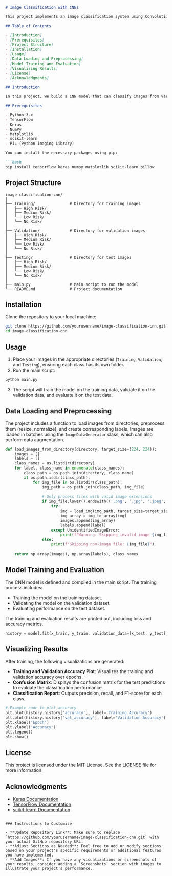 ```markdown
# Image Classification with CNNs

This project implements an image classification system using Convolutional Neural Networks (CNNs) with TensorFlow and Keras. It aims to classify images into multiple categories by leveraging deep learning techniques.

## Table of Contents

- [Introduction]
- [Prerequisites]
- [Project Structure]
- [Installation]
- [Usage]
- [Data Loading and Preprocessing]
- [Model Training and Evaluation]
- [Visualizing Results]
- [License]
- [Acknowledgments]

## Introduction

In this project, we build a CNN model that can classify images from various categories. The model is trained on a dataset of images stored in a directory structure, with separate folders for each class. The project covers data loading, preprocessing, model training, and evaluation, along with visualizations to analyze performance.

## Prerequisites

- Python 3.x
- TensorFlow
- Keras
- NumPy
- Matplotlib
- scikit-learn
- PIL (Python Imaging Library)

You can install the necessary packages using pip:

```bash
pip install tensorflow keras numpy matplotlib scikit-learn pillow
```

## Project Structure

```plaintext
image-classification-cnn/
│
├── Training/               # Directory for training images
│   ├── High Risk/             
│   ├── Medium Risk/             
│   └── Low Risk/
│   └── No Risk/
│
├── Validation/             # Directory for validation images
│   ├── High Risk/             
│   ├── Medium Risk/             
│   └── Low Risk/
│   └── No Risk/
│
├── Testing/                # Directory for test images
│   ├── High Risk/             
│   ├── Medium Risk/             
│   └── Low Risk/
│   └── No Risk/
│
├── main.py                 # Main script to run the model
└── README.md               # Project documentation
```

## Installation

Clone the repository to your local machine:

```bash
git clone https://github.com/yourusername/image-classification-cnn.git
cd image-classification-cnn
```

## Usage

1. Place your images in the appropriate directories (`Training`, `Validation`, and `Testing`), ensuring each class has its own folder.
2. Run the main script:

```bash
python main.py
```

3. The script will train the model on the training data, validate it on the validation data, and evaluate it on the test data.

## Data Loading and Preprocessing

The project includes a function to load images from directories, preprocess them (resize, normalize), and create corresponding labels. Images are loaded in batches using the `ImageDataGenerator` class, which can also perform data augmentation.

```python
def load_images_from_directory(directory, target_size=(224, 224)):
    images = []
    labels = []
    class_names = os.listdir(directory)
    for label, class_name in enumerate(class_names):
        class_path = os.path.join(directory, class_name)
        if os.path.isdir(class_path):
            for img_file in os.listdir(class_path):
                img_path = os.path.join(class_path, img_file)
                
                # Only process files with valid image extensions
                if img_file.lower().endswith(('.png', '.jpg', '.jpeg', '.bmp', '.gif', '.heic')):
                    try:
                        img = load_img(img_path, target_size=target_size)
                        img_array = img_to_array(img)
                        images.append(img_array)
                        labels.append(label)
                    except UnidentifiedImageError:
                        print(f"Warning: Skipping invalid image {img_file}")
                else:
                    print(f"Skipping non-image file: {img_file}")
    
    return np.array(images), np.array(labels), class_names
```

## Model Training and Evaluation

The CNN model is defined and compiled in the main script. The training process includes:

- Training the model on the training dataset.
- Validating the model on the validation dataset.
- Evaluating performance on the test dataset.

The training and evaluation results are printed out, including loss and accuracy metrics.

```python
history = model.fit(x_train, y_train, validation_data=(x_test, y_test), epochs=25, batch_size=10)
```

## Visualizing Results

After training, the following visualizations are generated:

- **Training and Validation Accuracy Plot**: Visualizes the training and validation accuracy over epochs.
- **Confusion Matrix**: Displays the confusion matrix for the test predictions to evaluate the classification performance.
- **Classification Report**: Outputs precision, recall, and F1-score for each class.

```python
# Example code to plot accuracy
plt.plot(history.history['accuracy'], label='Training Accuracy')
plt.plot(history.history['val_accuracy'], label='Validation Accuracy')
plt.xlabel('Epoch')
plt.ylabel('Accuracy')
plt.legend()
plt.show()
```

## License

This project is licensed under the MIT License. See the [LICENSE](LICENSE) file for more information.

## Acknowledgments

- [Keras Documentation](https://keras.io/)
- [TensorFlow Documentation](https://www.tensorflow.org/)
- [scikit-learn Documentation](https://scikit-learn.org/)
```

### Instructions to Customize

- **Update Repository Link**: Make sure to replace `https://github.com/yourusername/image-classification-cnn.git` with your actual GitHub repository URL.
- **Adjust Sections as Needed**: Feel free to add or modify sections based on your project's specific requirements or additional features you have implemented.
- **Add Images**: If you have any visualizations or screenshots of your results, consider adding a `Screenshots` section with images to illustrate your project's performance.
